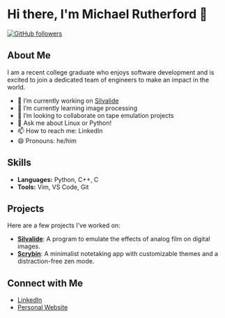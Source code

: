 # Hi there, I'm Michael Rutherford 👋

[![GitHub followers](https://img.shields.io/github/followers/michaelrutherford?label=Follow&style=social)](https://github.com/michaelrutherford)

## About Me

I am a recent college graduate who enjoys software development and is excited to join a dedicated team of engineers to make an impact in the world.

- 🔭 I’m currently working on [Silvalide](https://github.com/michaelrutherford/silvalide)
- 🌱 I’m currently learning image processing
- 👯 I’m looking to collaborate on tape emulation projects
- 💬 Ask me about Linux or Python!
- 📫 How to reach me: LinkedIn
- 😄 Pronouns: he/him

## Skills

- **Languages:** Python, C++, C
- **Tools:** Vim, VS Code, Git

## Projects

Here are a few projects I've worked on:

- [**Silvalide**](https://github.com/michaelrutherford/silvalide): A program to emulate the effects of analog film on digital images.
- [**Scrybin**](https://github.com/michaelrutherford/scrybin): A minimalist notetaking app with customizable themes and a distraction-free zen mode.


## Connect with Me

- [LinkedIn](https://www.linkedin.com/in/michaelloganrutherford)
- [Personal Website](https://michaelrutherford.github.io/)
